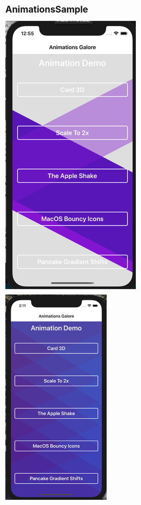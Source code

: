 # AnimationsSample

![Alt text](screenshots/ios2.png?raw=true "Title")

![Alt text](screenshots/ios1.png?raw=true "Title")